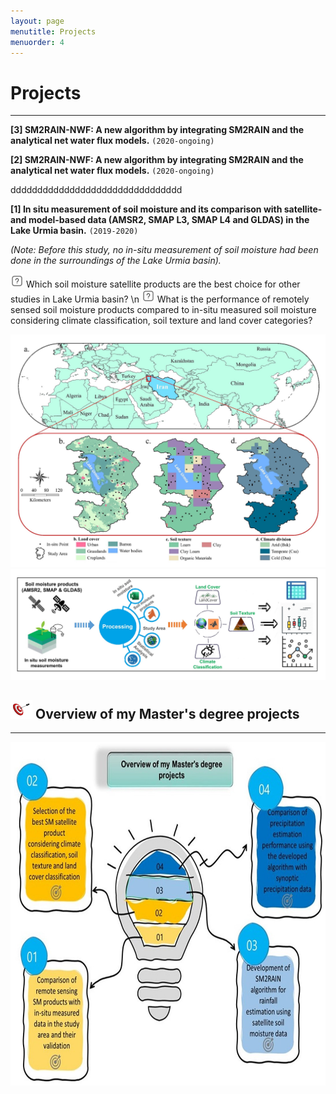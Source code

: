 ```yaml
---
layout: page
menutitle: Projects
menuorder: 4
---
```


# __Projects__
_________________________________________________________________________________________________________________________________________________________________________

__[3] SM2RAIN-NWF: A new algorithm by integrating SM2RAIN and the analytical net water flux models.__ `(2020-ongoing)`


__[2] SM2RAIN-NWF: A new algorithm by integrating SM2RAIN and the analytical net water flux models.__ `(2020-ongoing)`

 dddddddddddddddddddddddddddddddd


__[1] In situ measurement of soil moisture and its comparison with satellite- and model-based data (AMSR2, SMAP L3, SMAP L4 and GLDAS) in the Lake Urmia basin.__ `(2019-2020)`

*(Note: Before this study, no in-situ measurement of soil moisture had been done in the surroundings of the Lake Urmia basin).*

<img width="21" height="21" alt="question" src="/assets//question.png"> Which soil moisture satellite products are the best choice for other studies in Lake Urmia basin? \n
<img width="21" height="21" alt="question" src="/assets//question.png"> What is the performance of remotely sensed soil moisture products compared to in-situ measured soil moisture considering climate classification, soil texture and land cover categories?

<img width="550" alt="project01" src="/assets//project01.jpg">  <img src="/assets//workflow11.jpg" alt="workflow11"> 

## <img width="35" height="30" alt="Target" src="/assets//Target.png"> __Overview of my Master's degree projects__
________________________________________________________________________________________________________________________________________________________

<img width="550" height="550" alt="overview" src="/assets//overview.jpg">
